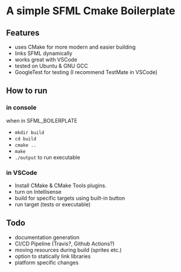 # A simple SFML Cmake Boilerplate 
## Features
 - uses CMake for more modern and easier building
 - links SFML dynamically
 - works great with VSCode
 - tested on Ubuntu & GNU GCC
 - GoogleTest for testing (I recommend TestMate in VSCode)


## How to run
### in console
when in SFML_BOILERPLATE
- `mkdir build`
- `cd build`
- `cmake ..`
- `make`
- `./output` to run executable

### in VSCode
- Install CMake & CMake Tools plugins.
- turn on Intellisense
- build for specific targets using built-in button
- run target (tests or executable)


## Todo
- documentation generation
- CI/CD Pipeline (Travis?, Github Actions?)
- moving resources during build (sprites etc.)
- option to statically link libraries
- platform specific changes
